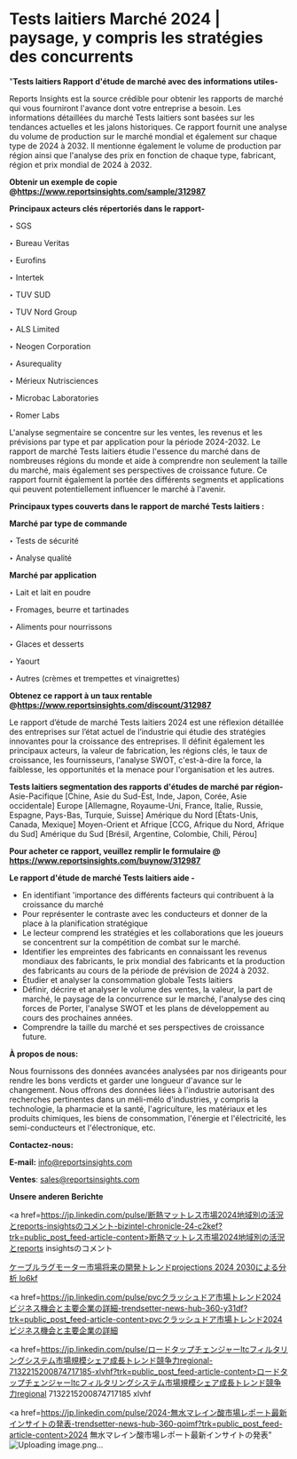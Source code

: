 # Tests laitiers Marché 2024 | paysage, y compris les stratégies des concurrents

"<strong>Tests laitiers Rapport d'étude de marché avec des informations utiles-</strong>

Reports Insights est la source crédible pour obtenir les rapports de marché qui vous fourniront l'avance dont votre entreprise a besoin. Les informations détaillées du marché Tests laitiers sont basées sur les tendances actuelles et les jalons historiques. Ce rapport fournit une analyse du volume de production sur le marché mondial et également sur chaque type de 2024 à 2032. Il mentionne également le volume de production par région ainsi que l'analyse des prix en fonction de chaque type, fabricant, région et prix mondial de 2024 à 2032.

<strong><b>Obtenir un exemple de copie @</b></strong><a href=https://www.reportsinsights.com/sample/312987><strong><b>https://www.reportsinsights.com/sample/312987</b></strong></a>

<b>Principaux acteurs clés répertoriés dans le rapport-</b>

<b> </b>‣ SGS

‣ Bureau Veritas

‣ Eurofins

‣ Intertek

‣ TUV SUD

‣ TUV Nord Group

‣ ALS Limited

‣ Neogen Corporation

‣ Asurequality

‣ Mérieux Nutrisciences

‣ Microbac Laboratories

‣ Romer Labs

L'analyse segmentaire se concentre sur les ventes, les revenus et les prévisions par type et par application pour la période 2024-2032. Le rapport de marché Tests laitiers étudie l'essence du marché dans de nombreuses régions du monde et aide à comprendre non seulement la taille du marché, mais également ses perspectives de croissance future. Ce rapport fournit également la portée des différents segments et applications qui peuvent potentiellement influencer le marché à l'avenir.

<strong>Principaux types couverts dans le rapport de marché Tests laitiers :</strong>

<strong>Marché par type de commande</strong>

‣ Tests de sécurité

‣ Analyse qualité

<strong>Marché par application</strong>

‣ Lait et lait en poudre

‣ Fromages, beurre et tartinades

‣ Aliments pour nourrissons

‣ Glaces et desserts

‣ Yaourt

‣ Autres (crèmes et trempettes et vinaigrettes)

<strong><b>Obtenez ce rapport à un taux rentable @</b></strong><a href=https://www.reportsinsights.com/discount/312987><strong><b>https://www.reportsinsights.com/discount/312987</b></strong></a>

Le rapport d’étude de marché Tests laitiers 2024 est une réflexion détaillée des entreprises sur l’état actuel de l’industrie qui étudie des stratégies innovantes pour la croissance des entreprises. Il définit également les principaux acteurs, la valeur de fabrication, les régions clés, le taux de croissance, les fournisseurs, l'analyse SWOT, c'est-à-dire la force, la faiblesse, les opportunités et la menace pour l'organisation et les autres.

<strong>Tests laitiers segmentation des rapports d'études de marché par région-</strong>
Asie-Pacifique [Chine, Asie du Sud-Est, Inde, Japon, Corée, Asie occidentale]
Europe [Allemagne, Royaume-Uni, France, Italie, Russie, Espagne, Pays-Bas, Turquie, Suisse]
Amérique du Nord [États-Unis, Canada, Mexique]
Moyen-Orient et Afrique [CCG, Afrique du Nord, Afrique du Sud]
Amérique du Sud [Brésil, Argentine, Colombie, Chili, Pérou]

<strong>Pour acheter ce rapport, veuillez remplir le formulaire @   <a href=https://www.reportsinsights.com/buynow/312987>https://www.reportsinsights.com/buynow/312987</a></strong>

<strong>Le rapport d'étude de marché Tests laitiers aide -</strong>
<ul>
  <li>En identifiant 'importance des différents facteurs qui contribuent à la croissance du marché</li>
  <li>Pour représenter le contraste avec les conducteurs et donner de la place à la planification stratégique</li>
  <li>Le lecteur comprend les stratégies et les collaborations que les joueurs se concentrent sur la compétition de combat sur le marché.</li>
  <li>Identifier les empreintes des fabricants en connaissant les revenus mondiaux des fabricants, le prix mondial des fabricants et la production des fabricants au cours de la période de prévision de 2024 à 2032.</li>
  <li>Étudier et analyser la consommation globale Tests laitiers</li>
  <li>Définir, décrire et analyser le volume des ventes, la valeur, la part de marché, le paysage de la concurrence sur le marché, l'analyse des cinq forces de Porter, l'analyse SWOT et les plans de développement au cours des prochaines années.</li>
  <li>Comprendre la taille du marché et ses perspectives de croissance future.</li>
</ul>
<strong>À propos de nous:</strong>

Nous fournissons des données avancées analysées par nos dirigeants pour rendre les bons verdicts et garder une longueur d'avance sur le changement. Nous offrons des données liées à l'industrie autorisant des recherches pertinentes dans un méli-mélo d'industries, y compris la technologie, la pharmacie et la santé, l'agriculture, les matériaux et les produits chimiques, les biens de consommation, l'énergie et l'électricité, les semi-conducteurs et l'électronique, etc.

<strong>Contactez-nous:</strong>

<strong>E-mail:</strong> <a href=mailto:info@reportsinsights.com>info@reportsinsights.com</a>

<strong>Ventes</strong>: <a href=mailto:sales@reportsinsights.com>sales@reportsinsights.com</a>

<strong>Unsere anderen Berichte</strong>

<a href=https://jp.linkedin.com/pulse/断熱マットレス市場2024地域別の活況とreports-insightsのコメント-bizintel-chronicle-24-c2kef?trk=public_post_feed-article-content>断熱マットレス市場2024地域別の活況とreports insightsのコメント</a>

<a href=https://www.linkedin.com/pulse/ケーブルラグモーター市場将来の開発トレンドprojections-2024-2030による分析-lo6kf/>ケーブルラグモーター市場将来の開発トレンドprojections 2024 2030による分析 lo6kf</a>

<a href=https://jp.linkedin.com/pulse/pvcクラッシュドア市場トレンド2024ビジネス機会と主要企業の詳細-trendsetter-news-hub-360-y31df?trk=public_post_feed-article-content>pvcクラッシュドア市場トレンド2024ビジネス機会と主要企業の詳細</a>

<a href=https://jp.linkedin.com/pulse/ロードタップチェンジャーltcフィルタリングシステム市場規模シェア成長トレンド競争力regional-7132215200874717185-xlvhf?trk=public_post_feed-article-content>ロードタップチェンジャーltcフィルタリングシステム市場規模シェア成長トレンド競争力regional 7132215200874717185 xlvhf</a>

<a href=https://jp.linkedin.com/pulse/2024-無水マレイン酸市場レポート最新インサイトの発表-trendsetter-news-hub-360-qoimf?trk=public_post_feed-article-content>2024 無水マレイン酸市場レポート最新インサイトの発表</a>"
![Uploading image.png…]()
